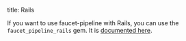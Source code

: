 title: Rails

If you want to use faucet-pipeline with Rails, you can use the
`faucet_pipeline_rails` gem. It is [documented
here](https://github.com/faucet-pipeline/faucet_pipeline_rails).
